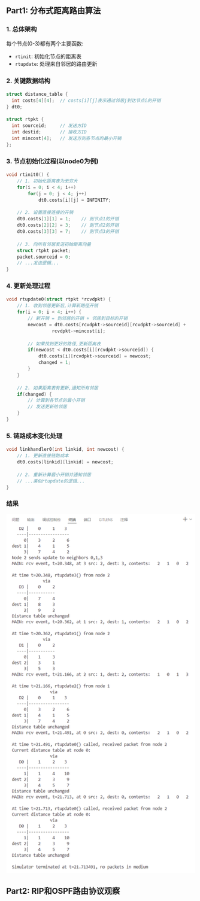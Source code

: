 ## Part1: 分布式距离路由算法

### 1. 总体架构
每个节点(0-3)都有两个主要函数:
- `rtinit`: 初始化节点的距离表
- `rtupdate`: 处理来自邻居的路由更新

### 2. 关键数据结构
```c
struct distance_table {
  int costs[4][4];  // costs[i][j]表示通过邻居j到达节点i的开销
} dt0;

struct rtpkt {
  int sourceid;     // 发送方ID
  int destid;       // 接收方ID
  int mincost[4];   // 发送方到各节点的最小开销
};
```

### 3. 节点初始化过程(以node0为例)
```c
void rtinit0() {
    // 1. 初始化距离表为无穷大
    for(i = 0; i < 4; i++)
        for(j = 0; j < 4; j++)
            dt0.costs[i][j] = INFINITY;
    
    // 2. 设置直接连接的开销
    dt0.costs[1][1] = 1;    // 到节点1的开销
    dt0.costs[2][2] = 3;    // 到节点2的开销
    dt0.costs[3][3] = 7;    // 到节点3的开销
    
    // 3. 向所有邻居发送初始距离向量
    struct rtpkt packet;
    packet.sourceid = 0;
    // ...发送逻辑...
}
```

### 4. 更新处理过程
```c
void rtupdate0(struct rtpkt *rcvdpkt) {
    // 1. 收到邻居更新后,计算新路径开销
    for(i = 0; i < 4; i++) {
        // 新开销 = 到邻居的开销 + 邻居到目标的开销
        newcost = dt0.costs[rcvdpkt->sourceid][rcvdpkt->sourceid] + 
                 rcvdpkt->mincost[i];
        
        // 如果找到更好的路径,更新距离表
        if(newcost < dt0.costs[i][rcvdpkt->sourceid]) {
            dt0.costs[i][rcvdpkt->sourceid] = newcost;
            changed = 1;
        }
    }
    
    // 2. 如果距离表有更新,通知所有邻居
    if(changed) {
        // 计算到各节点的最小开销
        // 发送更新给邻居
    }
}
```

### 5. 链路成本变化处理
```c
void linkhandler0(int linkid, int newcost) {
    // 1. 更新直接链路成本
    dt0.costs[linkid][linkid] = newcost;
    
    // 2. 重新计算最小开销并通知邻居
    // ...类似rtupdate的逻辑...
}
```

### 结果
![alt text](image-15.png)

## Part2: RIP和OSPF路由协议观察

